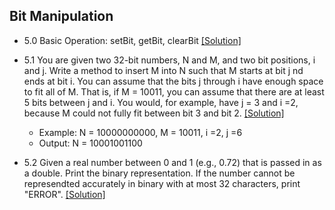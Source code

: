 ## Bit Manipulation

- 5.0 Basic Operation: setBit, getBit, clearBit [[Solution]](../code/5.0.java)

- 5.1 You are given two 32-bit numbers, N and M, and two bit positions, i and j. Write a method to insert M into N such that M starts at bit j nd ends at bit i. You can assume that the bits j through i have enough space to fit all of M. That is, if M = 10011, you can assume that there are at least 5 bits between j and i. You would, for example, have j = 3 and i =2, because M could not fully fit between bit 3 and bit 2. [[Solution]](../code/5.1.java)
  - Example: N = 10000000000, M = 10011, i =2, j =6
  - Output: N = 10001001100

- 5.2 Given a real number between 0 and 1 (e.g., 0.72) that is passed in as a double. Print the binary representation. If the number cannot be represendted accurately in binary with at most 32 characters, print "ERROR". [[Solution]](../code/5.2.java)
